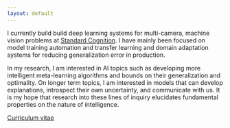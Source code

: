 ```yaml
---
layout: default
---
```


I currently build build deep learning systems for multi-camera, machine vision problems at [Standard Cognition](https://standard.ai/). I have mainly been focused on model training automation and transfer learning and domain adaptation systems for reducing generalization error in production. 

In my research, I am interested in AI topics such as developing more intelligent meta-learning algorithms and bounds on their generalization and optimality. On longer term topics, I am interested in models that can develop explanations, introspect their own uncertainty, and communicate with us. It is my hope that research into these lines of inquiry elucidates fundamental properties on the nature of intelligence.


[Curriculum vitae](./assets/Sean_Hendryx_CV.pdf)

